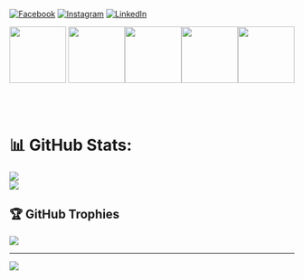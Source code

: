 
[![Facebook](https://img.shields.io/badge/Facebook-%231877F2.svg?logo=Facebook&logoColor=white)](https://www.facebook.com/devrezvirayhan) [![Instagram](https://img.shields.io/badge/Instagram-%23E4405F.svg?logo=Instagram&logoColor=white)](https://instagram.com/rezvirayhan2002) [![LinkedIn](https://img.shields.io/badge/LinkedIn-%230077B5.svg?logo=linkedin&logoColor=white)](https://linkedin.com/in/rezvirayhan) 

<p align="center">
  <img src="https://media3.giphy.com/media/ln7z2eWriiQAllfVcn/200w.webp" width="100">  
  <img src="https://i.giphy.com/media/eNAsjO55tPbgaor7ma/200w.webp" width="100"><img src="https://media3.giphy.com/media/kdFc8fubgS31b8DsVu/giphy.webp" width="100"><img src="https://i.giphy.com/media/KzJkzjggfGN5Py6nkT/200.webp" width="100"><img src="https://i.giphy.com/media/IdyAQJVN2kVPNUrojM/200.webp" width="100">
</p>
<br>
<br>    


# 📊 GitHub Stats:
![](https://github-readme-stats.vercel.app/api?username=rezvirayhan&theme=dark&hide_border=false&include_all_commits=true&count_private=true)<br/>
![](https://github-readme-streak-stats.herokuapp.com/?user=rezvirayhan&theme=dark&hide_border=false)<br/>


## 🏆 GitHub Trophies
![](https://github-profile-trophy.vercel.app/?username=rezvirayhan&theme=radical&no-frame=false&no-bg=true&margin-w=4)

---

[![](https://visitcount.itsvg.in/api?id=hmathir&icon=0&color=0)](https://visitcount.itsvg.in)
